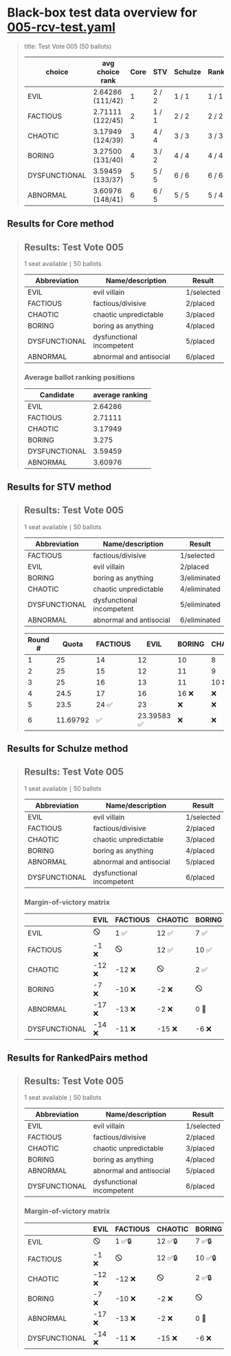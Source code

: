 # Black-box test data overview for [005-rcv-test.yaml](005-rcv-test.yaml)

<blockquote>
title: Test Vote 005 (50 ballots)
<table>
<thead>
<tr>
<th>choice</th>
<th>avg choice rank</th>
<th>Core</th>
<th>STV</th>
<th>Schulze</th>
<th>RankedPairs</th>
<th>Copeland</th>
</tr>
</thead>
<tbody>
<tr>
<td>EVIL</td>
<td>2.64286 (111/42)</td>
<td>1</td>
<td>2 / 2</td>
<td>1 / 1</td>
<td>1 / 1</td>
<td>1 (5)</td>
</tr>
<tr>
<td>FACTIOUS</td>
<td>2.71111 (122/45)</td>
<td>2</td>
<td>1 / 1</td>
<td>2 / 2</td>
<td>2 / 2</td>
<td>2 (4)</td>
</tr>
<tr>
<td>CHAOTIC</td>
<td>3.17949 (124/39)</td>
<td>3</td>
<td>4 / 4</td>
<td>3 / 3</td>
<td>3 / 3</td>
<td>3 (3)</td>
</tr>
<tr>
<td>BORING</td>
<td>3.27500 (131/40)</td>
<td>4</td>
<td>3 / 2</td>
<td>4 / 4</td>
<td>4 / 4</td>
<td>4 (1)</td>
</tr>
<tr>
<td>DYSFUNCTIONAL</td>
<td>3.59459 (133/37)</td>
<td>5</td>
<td>5 / 5</td>
<td>6 / 6</td>
<td>6 / 6</td>
<td>6 (0)</td>
</tr>
<tr>
<td>ABNORMAL</td>
<td>3.60976 (148/41)</td>
<td>6</td>
<td>6 / 5</td>
<td>5 / 5</td>
<td>5 / 4</td>
<td>4 (1)</td>
</tr>
</tbody>
</table>


</blockquote>

## Results for Core method
<blockquote>
<div id="prefvote">
<h2>Results: Test Vote 005</h2>
<p>1 seat available &VerticalBar; 50 ballots</p>
<table>
<thead>
<tr>
<th>Abbreviation</th>
<th>Name/description</th>
<th>Result</th>
</tr>
</thead>
<tbody>
<tr>
<td>EVIL</td>
<td>evil villain</td>
<td>1/selected</td>
</tr>
<tr>
<td>FACTIOUS</td>
<td>factious/divisive</td>
<td>2/placed</td>
</tr>
<tr>
<td>CHAOTIC</td>
<td>chaotic unpredictable</td>
<td>3/placed</td>
</tr>
<tr>
<td>BORING</td>
<td>boring as anything</td>
<td>4/placed</td>
</tr>
<tr>
<td>DYSFUNCTIONAL</td>
<td>dysfunctional incompetent</td>
<td>5/placed</td>
</tr>
<tr>
<td>ABNORMAL</td>
<td>abnormal and antisocial</td>
<td>6/placed</td>
</tr>
</tbody>
</table>
<h3>Average ballot ranking positions</h3>
<table>
<thead>
<tr>
<th>Candidate</th>
<th>average ranking</th>
</tr>
</thead>
<tbody>
<tr>
<td>EVIL</td>
<td>2.64286</td>
</tr>
<tr>
<td>FACTIOUS</td>
<td>2.71111</td>
</tr>
<tr>
<td>CHAOTIC</td>
<td>3.17949</td>
</tr>
<tr>
<td>BORING</td>
<td>3.275</td>
</tr>
<tr>
<td>DYSFUNCTIONAL</td>
<td>3.59459</td>
</tr>
<tr>
<td>ABNORMAL</td>
<td>3.60976</td>
</tr>
</tbody>
</table>
</div>

</blockquote>

## Results for STV method
<blockquote>
<div id="prefvote">
<h2>Results: Test Vote 005</h2>
<p>1 seat available &VerticalBar; 50 ballots</p>
<table>
<thead>
<tr>
<th>Abbreviation</th>
<th>Name/description</th>
<th>Result</th>
</tr>
</thead>
<tbody>
<tr>
<td>FACTIOUS</td>
<td>factious/divisive</td>
<td>1/selected</td>
</tr>
<tr>
<td>EVIL</td>
<td>evil villain</td>
<td>2/placed</td>
</tr>
<tr>
<td>BORING</td>
<td>boring as anything</td>
<td>3/eliminated</td>
</tr>
<tr>
<td>CHAOTIC</td>
<td>chaotic unpredictable</td>
<td>4/eliminated</td>
</tr>
<tr>
<td>DYSFUNCTIONAL</td>
<td>dysfunctional incompetent</td>
<td>5/eliminated</td>
</tr>
<tr>
<td>ABNORMAL</td>
<td>abnormal and antisocial</td>
<td>6/eliminated</td>
</tr>
</tbody>
</table>
<table>
<thead>
<tr>
<th>Round #</th>
<th>Quota</th>
<th>FACTIOUS</th>
<th>EVIL</th>
<th>BORING</th>
<th>CHAOTIC</th>
<th>DYSFUNCTIONAL</th>
<th>ABNORMAL</th>
</tr>
</thead>
<tbody>
<tr>
<td>1</td>
<td>25</td>
<td>14</td>
<td>12</td>
<td>10</td>
<td>8</td>
<td>3</td>
<td>3 ❌</td>
</tr>
<tr>
<td>2</td>
<td>25</td>
<td>15</td>
<td>12</td>
<td>11</td>
<td>9</td>
<td>3 ❌</td>
<td>❌</td>
</tr>
<tr>
<td>3</td>
<td>25</td>
<td>16</td>
<td>13</td>
<td>11</td>
<td>10 ❌</td>
<td>❌</td>
<td>❌</td>
</tr>
<tr>
<td>4</td>
<td>24.5</td>
<td>17</td>
<td>16</td>
<td>16 ❌</td>
<td>❌</td>
<td>❌</td>
<td>❌</td>
</tr>
<tr>
<td>5</td>
<td>23.5</td>
<td>24 ✅</td>
<td>23</td>
<td>❌</td>
<td>❌</td>
<td>❌</td>
<td>❌</td>
</tr>
<tr>
<td>6</td>
<td>11.69792</td>
<td>✅</td>
<td>23.39583 ✅</td>
<td>❌</td>
<td>❌</td>
<td>❌</td>
<td>❌</td>
</tr>
</tbody>
</table>
</div>

</blockquote>

## Results for Schulze method
<blockquote>
<div id="prefvote">
<h2>Results: Test Vote 005</h2>
<p>1 seat available &VerticalBar; 50 ballots</p>
<table>
<thead>
<tr>
<th>Abbreviation</th>
<th>Name/description</th>
<th>Result</th>
</tr>
</thead>
<tbody>
<tr>
<td>EVIL</td>
<td>evil villain</td>
<td>1/selected</td>
</tr>
<tr>
<td>FACTIOUS</td>
<td>factious/divisive</td>
<td>2/placed</td>
</tr>
<tr>
<td>CHAOTIC</td>
<td>chaotic unpredictable</td>
<td>3/placed</td>
</tr>
<tr>
<td>BORING</td>
<td>boring as anything</td>
<td>4/placed</td>
</tr>
<tr>
<td>ABNORMAL</td>
<td>abnormal and antisocial</td>
<td>5/placed</td>
</tr>
<tr>
<td>DYSFUNCTIONAL</td>
<td>dysfunctional incompetent</td>
<td>6/placed</td>
</tr>
</tbody>
</table>
<h3>Margin-of-victory matrix</h3>
<table>
<thead>
<tr>
<th></th>
<th>EVIL</th>
<th>FACTIOUS</th>
<th>CHAOTIC</th>
<th>BORING</th>
<th>ABNORMAL</th>
<th>DYSFUNCTIONAL</th>
</tr>
</thead>
<tbody>
<tr>
<td>EVIL</td>
<td>🛇</td>
<td>1 ✅</td>
<td>12 ✅</td>
<td>7 ✅</td>
<td>17 ✅</td>
<td>14 ✅</td>
</tr>
<tr>
<td>FACTIOUS</td>
<td>-1 ❌</td>
<td>🛇</td>
<td>12 ✅</td>
<td>10 ✅</td>
<td>13 ✅</td>
<td>11 ✅</td>
</tr>
<tr>
<td>CHAOTIC</td>
<td>-12 ❌</td>
<td>-12 ❌</td>
<td>🛇</td>
<td>2 ✅</td>
<td>2 ✅</td>
<td>15 ✅</td>
</tr>
<tr>
<td>BORING</td>
<td>-7 ❌</td>
<td>-10 ❌</td>
<td>-2 ❌</td>
<td>🛇</td>
<td>0 🔵</td>
<td>6 ✅</td>
</tr>
<tr>
<td>ABNORMAL</td>
<td>-17 ❌</td>
<td>-13 ❌</td>
<td>-2 ❌</td>
<td>0 🔵</td>
<td>🛇</td>
<td>1 ✅</td>
</tr>
<tr>
<td>DYSFUNCTIONAL</td>
<td>-14 ❌</td>
<td>-11 ❌</td>
<td>-15 ❌</td>
<td>-6 ❌</td>
<td>-1 ❌</td>
<td>🛇</td>
</tr>
</tbody>
</table>
</div>

</blockquote>

## Results for RankedPairs method
<blockquote>
<div id="prefvote">
<h2>Results: Test Vote 005</h2>
<p>1 seat available &VerticalBar; 50 ballots</p>
<table>
<thead>
<tr>
<th>Abbreviation</th>
<th>Name/description</th>
<th>Result</th>
</tr>
</thead>
<tbody>
<tr>
<td>EVIL</td>
<td>evil villain</td>
<td>1/selected</td>
</tr>
<tr>
<td>FACTIOUS</td>
<td>factious/divisive</td>
<td>2/placed</td>
</tr>
<tr>
<td>CHAOTIC</td>
<td>chaotic unpredictable</td>
<td>3/placed</td>
</tr>
<tr>
<td>BORING</td>
<td>boring as anything</td>
<td>4/placed</td>
</tr>
<tr>
<td>ABNORMAL</td>
<td>abnormal and antisocial</td>
<td>5/placed</td>
</tr>
<tr>
<td>DYSFUNCTIONAL</td>
<td>dysfunctional incompetent</td>
<td>6/placed</td>
</tr>
</tbody>
</table>
<h3>Margin-of-victory matrix</h3>
<table>
<thead>
<tr>
<th></th>
<th>EVIL</th>
<th>FACTIOUS</th>
<th>CHAOTIC</th>
<th>BORING</th>
<th>ABNORMAL</th>
<th>DYSFUNCTIONAL</th>
</tr>
</thead>
<tbody>
<tr>
<td>EVIL</td>
<td>🛇</td>
<td>1 ✅🔒</td>
<td>12 ✅🔒</td>
<td>7 ✅🔒</td>
<td>17 ✅🔒</td>
<td>14 ✅🔒</td>
</tr>
<tr>
<td>FACTIOUS</td>
<td>-1 ❌</td>
<td>🛇</td>
<td>12 ✅🔒</td>
<td>10 ✅🔒</td>
<td>13 ✅🔒</td>
<td>11 ✅🔒</td>
</tr>
<tr>
<td>CHAOTIC</td>
<td>-12 ❌</td>
<td>-12 ❌</td>
<td>🛇</td>
<td>2 ✅🔒</td>
<td>2 ✅🔒</td>
<td>15 ✅🔒</td>
</tr>
<tr>
<td>BORING</td>
<td>-7 ❌</td>
<td>-10 ❌</td>
<td>-2 ❌</td>
<td>🛇</td>
<td>0 🔵</td>
<td>6 ✅🔒</td>
</tr>
<tr>
<td>ABNORMAL</td>
<td>-17 ❌</td>
<td>-13 ❌</td>
<td>-2 ❌</td>
<td>0 🔵</td>
<td>🛇</td>
<td>1 ✅🔒</td>
</tr>
<tr>
<td>DYSFUNCTIONAL</td>
<td>-14 ❌</td>
<td>-11 ❌</td>
<td>-15 ❌</td>
<td>-6 ❌</td>
<td>-1 ❌</td>
<td>🛇</td>
</tr>
</tbody>
</table>
</div>

</blockquote>


